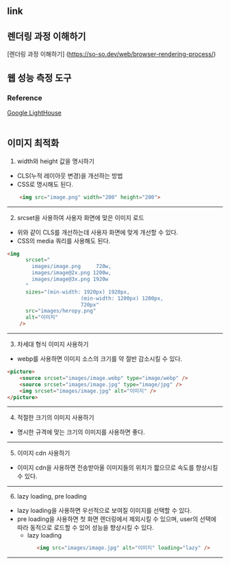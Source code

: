 ## link

## 렌더링 과정 이해하기

[렌더링 과정 이해하기] (https://so-so.dev/web/browser-rendering-process/)

## 웹 성능 측정 도구

### Reference
[Google LightHouse](https://chromewebstore.google.com/detail/lighthouse/blipmdconlkpinefehnmjammfjpmpbjk?hl=ko)  
<br>

  
## 이미지 최적화

1. width와 height 값을 명시하기  
- CLS(누적 레이아웃 변경)을 개선하는 방법
- CSS로 명시해도 된다.
  
```html
	<img src="image.png" width="200" height="200">
```
---

2. srcset을 사용하여 사용자 화면에 맞은 이미지 로드   
- 위와 같이 CLS를 개선하는데 사용자 화면에 맞게 개선할 수 있다.
- CSS의 media 쿼리를 사용해도 된다.

```html
<img
      srcset="
        images/image.png     720w,
        images/image@2x.png 1200w,
        images/image@3x.png 1920w
      "
      sizes="(min-width: 1920px) 1920px,
						(min-width: 1200px) 1200px,
						720px"
      src="images/heropy.png"
      alt="이미지"
    />
```
---
3. 차세대 형식 이미지 사용하기
- webp를 사용하면 이미지 소스의 크기를 약 절반 감소시킬 수 있다.

```html
<picture>
	<source srcset="images/image.webp" type="image/webp" />
	<source srcset="images/image.jpg" type="image/jpg" />
	<img srcset="images/image.jpg" alt="이미지" />
</picture>
```
---

4. 적절한 크기의 이미지 사용하기   
- 명시한 규격에 맞는 크기의 이미지를 사용하면 좋다.

---      
5. 이미지 cdn 사용하기   
- 이미지 cdn을 사용하면 전송받아올 이미지들의 위치가 짧으므로 속도를 향상시킬 수 있다.

---        
6. lazy loading, pre loading    
- lazy loading을 사용하면 우선적으로 보여질 이미지를 선택할 수 있다.  
- pre loading을 사용하면 첫 화면 렌더링에서 제외시킬 수 있으며, user의 선택에 따라 동적으로 로드할 수 있어 성능을 향상시킬 수 있다.  
   - lazy loading
	 ```html
		<img src="images/image.jpg" alt="이미지" loading="lazy" />
	 ```
---